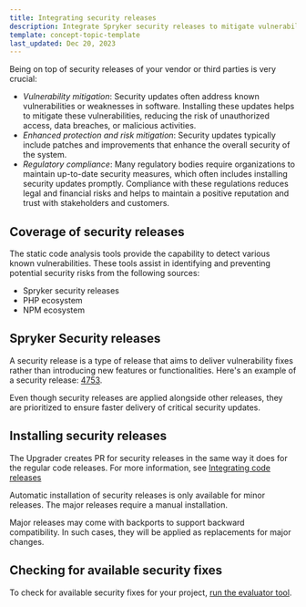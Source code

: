 ```yaml
---
title: Integrating security releases
description: Integrate Spryker security releases to mitigate vulnerabilities, enhance protection, and maintain compliance by applying critical security updates via the Spryker Code Upgrader.
template: concept-topic-template
last_updated: Dec 20, 2023
---
```


Being on top of security releases of your vendor or third parties is very crucial:
* *Vulnerability mitigation*: Security updates often address known vulnerabilities or weaknesses in software. Installing these updates helps to mitigate these vulnerabilities, reducing the risk of unauthorized access, data breaches, or malicious activities.
* *Enhanced protection and risk mitigation*: Security updates typically include patches and improvements that enhance the overall security of the system.
* *Regulatory compliance*: Many regulatory bodies require organizations to maintain up-to-date security measures, which often includes installing security updates promptly. Compliance with these regulations reduces legal and financial risks and helps to maintain a positive reputation and trust with stakeholders and customers.

## Coverage of security releases

The static code analysis tools provide the capability to detect various known vulnerabilities. These tools assist in identifying and preventing potential security risks from the following sources:
* Spryker security releases
* PHP ecosystem
* NPM ecosystem

## Spryker Security releases

A security release is a type of release that aims to deliver vulnerability fixes rather than introducing new features or functionalities. Here's an example of a security release: [4753](https://api.release.spryker.com/release-group/4753).

Even though security releases are applied alongside other releases, they are prioritized to ensure faster delivery of critical security updates.

## Installing security releases

The Upgrader creates PR for security releases in the same way it does for the regular code releases. For more information, see [Integrating code releases](/docs/ca/devscu/integrating-code-releases/integrating-code-releases.html)

Automatic installation of security releases is only available for minor releases. The major releases require a manual installation.

Major releases may come with backports to support backward compatibility. In such cases, they will be applied as replacements for major changes.

## Checking for available security fixes

To check for available security fixes for your project, [run the evaluator tool](/docs/dg/dev/guidelines/keeping-a-project-upgradable/run-the-evaluator-tool.html).
